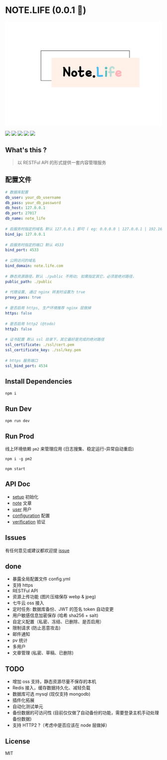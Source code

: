 # NOTE.LIFE (0.0.1 🧟‍)

![note.life.logo](./logo.png)

![](https://img.shields.io/badge/node->%3D8.11.3-brightgreen.svg) ![](https://img.shields.io/badge/npm->%3D5.6.0-brightgreen.svg) ![](https://img.shields.io/badge/mongoose->%3D5.2.13-brightgreen.svg) ![](https://img.shields.io/badge/koa.js->%3D2.5.2-brightgreen.svg) ![](https://img.shields.io/badge/jsonwebtoken->%3D8.3.0-brightgreen.svg)


## What's this ?

>
> 以 RESTFul API 的形式提供一套内容管理服务
>

## 配置文件

```yml
# 数据库配置
db_user: your_db_username
db_pass: your_db_password
db_host: 127.0.0.1
db_port: 27017
db_name: note_life

# 启服务时指定的域名 默认 127.0.0.1 即可 ( eg: 0.0.0.0 | 127.0.0.1 | 192.168.1.10 ...)
bind_ip: 127.0.0.1

# 启服务时指定的端口 默认 4533
bind_port: 4533

# 公网访问的域名
bind_domain: note.life.com

# 静态资源路径，默认 ./public 不用动; 如需指定其它，必须是绝对路径，
public_path: ./public

# 代理设置, 通过 nginx 转发时设置为 true
proxy_pass: true

# 是否启用 https, 生产环境推荐 nginx 层做掉 
https: false

# 是否启用 http2 (@todo)
http2: false

# 证书配置 默认 ssl 目录下，其它最好是完成的绝对路径
ssl_certificate: ./ssl/cert.pem
ssl_certificate_key: ./ssl/key.pem

# https 服务端口
ssl_bind_port: 4534
```

## Install Dependencies

```
npm i
```

## Run Dev

```
npm run dev
```

## Run Prod

线上环境依赖 `pm2` 来管理应用 (日志搜集、稳定运行-异常自动重启)

```
npm i -g pm2

npm start
```

## API Doc

- [setup](./doc/setup.md)  初始化
- [note](./doc/note.md)    文章
- [user](./doc/user.md)    用户
- [configuration](./doc/configuration.md)  配置
- [verification](./doc/verification.md)    验证

## Issues

有任何意见或建议都欢迎提 [issue](https://github.com/note-life/core/issues)

## done

- 暴露全局配置文件 config.yml
- 支持 https
- RESTFul API
- 资源上传功能 (图片压缩保存 webp & jpeg)
- 七牛云 oss 接入
- 定时任务: 数据库备份、JWT 的签名 token 自动变更
- 用户敏感信息加密保存 (哈希 sha256 + salt)
- 自定义配置（私密、冻结、已删除、是否启用）
- 限制请求 (防止恶意攻击)
- 邮件通知
- pv 统计
- 多用户
- 文章管理 (私密、草稿、已删除)

## TODO

- 增加 oss 支持，静态资源尽量不保存的本机
- Redis 接入，缓存数据持久化、减轻负载
- 数据库可选 mysql (现仅支持 mongodb)
- 插件化拓展
- 自动化测试单元
- 备份数据的可访问性 (目前仅仅做了自动备份的功能，需要登录主机手动处理备份数据)
- 支持 HTTP2 ?（考虑中是否应该在 node 层做掉）

## License

MIT